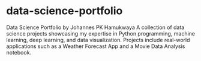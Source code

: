 # data-science-portfolio
Data Science Portfolio by Johannes PK Hamukwaya A collection of data science projects showcasing my expertise in Python programming, machine learning, deep learning, and data visualization. Projects include real-world applications such as a Weather Forecast App and a Movie Data Analysis notebook.
